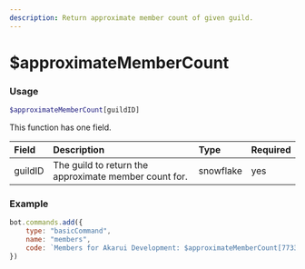 ```yaml
---
description: Return approximate member count of given guild.
---
```


# $approximateMemberCount

### Usage

```php
$approximateMemberCount[guildID]
```

This function has one field.

| Field | Description | Type | Required |
| :--- | :--- | :--- | :--- |
| guildID | The guild to return the approximate member count for. | snowflake | yes |

### Example

```javascript
bot.commands.add({
    type: "basicCommand",
    name: "members",
    code: `Members for Akarui Development: $approximateMemberCount[773352845738115102]`
})
```